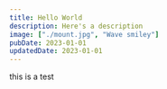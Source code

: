 ```yaml
---
title: Hello World
description: Here's a description
image: ["./mount.jpg", "Wave smiley"]
pubDate: 2023-01-01
updatedDate: 2023-01-01
---
```


this is a test
